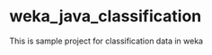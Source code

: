 weka_java_classification
========================

This is sample  project for classification data in weka
